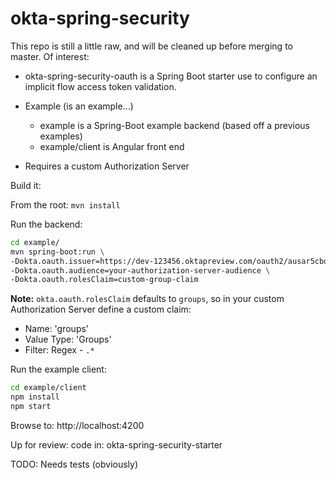 okta-spring-security
====================

This repo is still a little raw, and will be cleaned up before merging to master.
Of interest:

- okta-spring-security-oauth is a Spring Boot starter use to configure an implicit flow access token validation.

- Example (is an example...)
  -  example is a Spring-Boot example backend (based off a previous examples)
  -  example/client is Angular front end

- Requires a custom Authorization Server

Build it:

From the root: `mvn install`

Run the backend:
``` bash
cd example/
mvn spring-boot:run \
-Dokta.oauth.issuer=https://dev-123456.oktapreview.com/oauth2/ausar5cbq5TRooicu812 \
-Dokta.oauth.audience=your-authorization-server-audience \
-Dokta.oauth.rolesClaim=custom-group-claim
```

**Note:** `okta.oauth.rolesClaim` defaults to `groups`, so in your custom Authorization Server define a custom claim:
- Name: 'groups'
- Value Type: 'Groups'
- Filter: Regex - `.*`

Run the example client:
``` bash
cd example/client
npm install
npm start
```

Browse to: http://localhost:4200

Up for review:
code in: okta-spring-security-starter


TODO: Needs tests (obviously)
